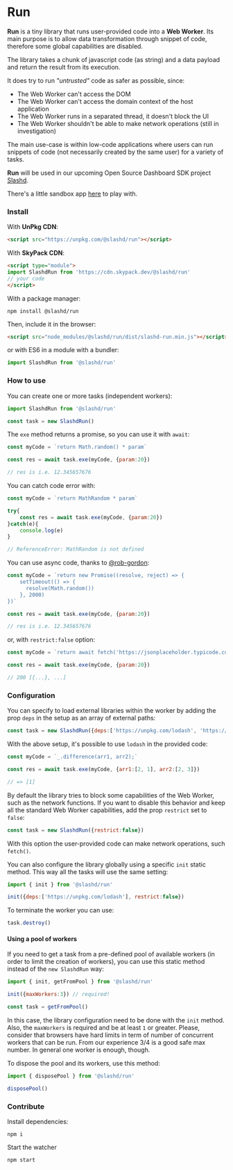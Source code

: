 # Run

**Run** is a tiny library that runs user-provided code into a **Web Worker**. 
Its main purpose is to allow data transformation through snippet of code, therefore some global capabilities are disabled.

The library takes a chunk of javascript code (as string) and a data payload and return the result from its execution.

It does try to run *"untrusted"* code as safer as possible, since:

- The Web Worker can't access the DOM
- The Web Worker can't access the domain context of the host application
- The Web Worker runs in a separated thread, it doesn't block the UI
- The Web Worker shouldn't be able to make network operations (still in investigation)

The main use-case is within low-code applications where users can run snippets of code (not necessarily created by the same user) for a variety of tasks.

**Run** will be used in our upcoming Open Source Dashboard SDK project [Slashd](https://github.com/slashd-analytics/slashd).

There's a little sandbox app [here](https://slashdrun-app.netlify.app/) to play with.

### Install

With **UnPkg CDN**:

```html
<script src="https://unpkg.com/@slashd/run"></script>
```



With **SkyPack CDN**:

```html
<script type="module">
import SlashdRun from 'https://cdn.skypack.dev/@slashd/run'
// your code
</script>
```



With a package manager:

```shell
npm install @slashd/run
```

Then, include it in the browser:

```html
<script src="node_modules/@slashd/run/dist/slashd-run.min.js"></script>
```

or with ES6 in a module with a bundler:

```js
import SlashdRun from '@slashd/run'
```





### How to use

You can create one or more tasks (independent workers):

```js
import SlashdRun from '@slashd/run'

const task = new SlashdRun()
```



The `exe` method returns a promise, so you can use it with `await`:

```js
const myCode = `return Math.random() * param`

const res = await task.exe(myCode, {param:20})

// res is i.e. 12.345657676
```


You can catch code error with:

```js
const myCode = `return MathRandom * param`

try{
    const res = await task.exe(myCode, {param:20})
}catch(e){
    console.log(e)
}

// ReferenceError: MathRandom is not defined
```

You can use async code, thanks to [@rob-gordon](https://github.com/slashd-analytics/run/issues/1):

```js
const myCode = `return new Promise((resolve, reject) => {
	setTimeout(() => {
	  resolve(Math.random())
	}, 2000)
})`

const res = await task.exe(myCode, {param:20})

// res is i.e. 12.345657676
```

or, with `restrict:false` option:

```js
const myCode = `return await fetch('https://jsonplaceholder.typicode.com/todos').then(res => res.json())`

const res = await task.exe(myCode, {param:20})

// 200 [{...}, ...]
```



### Configuration

You can specify to load external libraries within the worker by adding the prop `deps` in the setup as an array of external paths:

```js
const task = new SlashdRun({deps:['https://unpkg.com/lodash', 'https://www.example.com/mylibrary.js']})
```


With the above setup, it's possible to use `lodash` in the provided code:

```js
const myCode = `_.difference(arr1, arr2);`

const res = await task.exe(myCode, {arr1:[2, 1], arr2:[2, 3]})

// => [1]
```

By default the library tries to block some capabilities of the Web Worker, such as the network functions.
If you want to disable this behavior and keep all the standard Web Worker capabilities, add the prop `restrict` set to `false`:

```js
const task = new SlashdRun({restrict:false})
```

With this option the user-provided code can make network operations, such `fetch()`.


You can also configure the library globally using a specific `init` static method. This way all the tasks will use the same setting:

```js
import { init } from '@slashd/run'

init({deps:['https://unpkg.com/lodash'], restrict:false})
```

To terminate the worker you can use:

```js
task.destroy()
```



#### Using a pool of workers

If you need to get a task from a pre-defined pool of available workers (in order to limit the creation of workers), you can use this static method instead of the `new SlashdRun` way:

```js
import { init, getFromPool } from '@slashd/run'

init({maxWorkers:3}) // required!

const task = getFromPool() 
```

In this case, the library configuration need to be done with the `init` method. Also, the `maxWorkers` is required and be at least `1` or greater. Please, consider that browsers have hard limits in term of number of concurrent workers that can be run. From our experience 3/4 is a good safe max number. In general one worker is enough, though. 

To dispose the pool and its workers, use this method:

```js
import { disposePool } from '@slashd/run'

disposePool()
```



### Contribute

Install dependencies:

```shell
npm i
```


Start the watcher

```shell
npm start 
```


